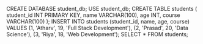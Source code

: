 CREATE DATABASE student_db;
USE student_db;
CREATE TABLE students (
    student_id INT PRIMARY KEY,
    name VARCHAR(100),
    age INT,
    course VARCHAR(100)
);
INSERT INTO students (student_id, name, age, course)
VALUES
(1, 'Atharv', 19, 'Full Stack Development'),
(2, 'Prasad', 20, 'Data Science'),
(3, 'Riya', 18, 'Web Development');
SELECT * FROM students;
